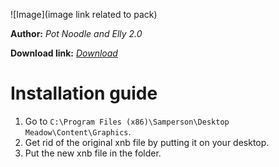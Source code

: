 ![Image](image link related to pack)

**Author:** *Pot Noodle and Elly 2.0*

**Download link:** *[Download](https://cdn.discordapp.com/attachments/703234077167452161/703618660362878997/NatureSheet.xnb)*

# Installation guide
1. Go to `C:\Program Files (x86)\Samperson\Desktop Meadow\Content\Graphics`. 
2. Get rid of the original xnb file by putting it on your desktop.
3. Put the new xnb file in the folder.


